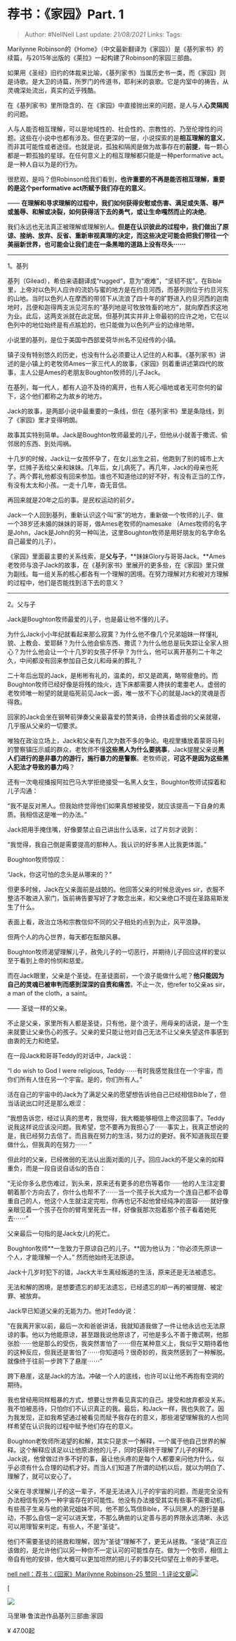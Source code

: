# 荐书：《家园》Part. 1

> Author: #NellNell 
> Last update: *21/08/2021* 
> Links:
> Tags: 

Marilynne Robinson的《Home》（中文最新翻译为《家园》）是《基列家书》的续篇，与2015年出版的《莱拉》一起构建了Robinson的家园三部曲。

如果用《圣经》旧约的体裁来比喻，《基列家书》当属历史书一类，而《家园》则是诗歌。是大卫的诗篇，所罗门的传道书，耶利米的哀歌。它是内室中的祷告，从灵魂深处流出，真实的近乎残酷。

在《基列家书》里所隐含的、在《家园》中直接抛出来的问题，是人与人**心灵隔阂**的问题。

人与人能否相互理解，可以是地域性的、社会性的、宗教性的、乃至伦理性的问题。这些在小说中也都有涉及。但在更深的一层，小说探索的是**相互理解的意义**，而非其可能性或者途径。也就是说，孤独和隔阂是做为故事存在的**前提**，每一颗心都是一颗孤独的星球。在任何意义上的相互理解都只能是一种performative act。是一种人自以为是的行为。

很悲观，是吗？但Robinson给我们看到，**也许重要的不再是能否相互理解，重要的是这个performative act所赋予我们存在的意义**。

—— **在理解和寻求理解的过程中，我们如何获得安慰或伤害、满足或失落、尊严或羞辱、和解或决裂，如何获得活下去的勇气，或让生命嘎然而止的决绝**。

我们永远也无法真正被理解或理解别人。**但是在认识彼此的过程中，我们做出了原谅、接纳、放弃、反省、重新审视真理的决定，而这些决定可能会把我们带往一个美丽新世界，也可能会让我们走在一条黑暗的道路上没有尽头⋯⋯**

---

1。基列

基列（Gilead），希伯来语翻译成“rugged“，意为“艰难”，“坚韧不拔”。在Bible里，上帝对以色列人应许的流奶与蜜的地方是在约旦河西，而基列则位于约旦河东的山地。当时以色列人在摩西的带领下从流浪了四十年的旷野进入约旦河西的迦南地时，吕便和迦得两支派见河东的“基列地是可牧放牲畜的地方”，就向摩西求这地为业。此后，这两支派就在此定居。但基列其实并非上帝最初的应许之地，它在以色列中的地位始终是有点尴尬的，也只能做为以色列产业的边缘地带。

小说里的基列，是位于美国中西部爱荷华州名不见经传的小镇。

镇子没有特别悠久的历史，也没有什么必须要让人记住的人和事。《基列家书》讲述的是小镇上的老牧师Ames一家三代人的故事，《家园》则着重讲述第四代的故事，主人公是Ames的老朋友Boughton牧师的儿子Jack。

在基列，每一代人，都有人迫不及待的离开，也有人死心塌地或者无可奈何的留下，这个他们都称之为故乡的地方。

Jack的故事，是两部小说中最重要的一条线，但在《基列家书》里是条隐线，到了《家园》里才变得明朗。

故事其实特别简单。Jack是Boughton牧师最爱的儿子，但他从小就善于撒谎、偷邻居的东西、到处闯祸。

十几岁的时候，Jack让一女孩怀孕了，在女儿出生之前，他跑到了别的城市上大学，烂摊子丢给父亲和妹妹。几年后，女儿病死了。再几年，Jack的母亲也死了。两个葬礼他都没有回来参加。谁也不知道他过的好不好，有没有正当的工作，有没有太太和小孩。一走十几年，杳无音信。

再回来就是20年之后的事。是民权运动的前夕。

Jack一个人回到基列，重新认识这个叫“家”的地方，重新做一个牧师的儿子、做一个38岁还未婚的妹妹的哥哥，做Ames老牧师的namesake （Ames牧师的名字是John，Jack是John的另一种叫法，这里Boughton牧师是用好朋友的名字命名自己最爱的儿子）。

《家园》里面最主要的关系线索，是**父与子**，**妹妹Glory与哥哥Jack。**Ames老牧师与浪子Jack的故事，在《基列家书》里展开的更多些，在《家园》里只做为副线。每一组关系的核心都各有一个理解的困境。在努力理解对方和被对方理解的过程中，他们是否能找到活下去的意义？

---

2。父与子

Jack是Boughton牧师最爱的儿子，也是最让他不懂的儿子。

为什么Jack小小年纪就看起来那么寂寞？为什么他不像几个兄弟姐妹一样懂礼貌、上教会、爱耶稣？为什么他会偷东西、撒谎？为什么他总是玩失踪让全家人担心？为什么他会让一个十几岁的女孩子怀孕？为什么，他可以离开基列二十年之久，中间都没有回来参加自己女儿和母亲的葬礼？

二十年后出现的Jack，是彬彬有礼的，温柔的，却又是疏离，略带疲惫的。而Boughton牧师已经好像是将残的烛火，连下床都需要人搀扶的耄耋老人。虚弱的老牧师唯一盼望的就是临死前见Jack一面，唯一放不下心的就是Jack的灵魂是否得救。

回家的Jack会坐在钢琴前弹奏父亲最喜爱的赞美诗，会搀扶着虚弱的父亲就寝，几乎服从父亲的一切要求。

唯独在政治立场上，Jack和父亲有几次为数不多的争论。电视里播放着蒙哥马利的警察镇压示威的群众，老牧师不懂**这些黑人为什么要挑事**，Jack提醒父亲说**黑人们进行的是非暴力的游行，施行暴力的是警察**。老牧师说，**可这不是因为这些黑人犯法才导致的暴力吗**？

还有一次电视播报阿拉巴马大学拒绝接受一名黑人女生，Boughton牧师试探着和儿子沟通：

“我不是反对黑人。但我始终觉得他们如果真想被接受，就应该提高一下自身的素质。我相信这是唯一的办法。”

Jack把用手掩住嘴，好像要禁止自己讲出什么话来，过了片刻才说到：

“我觉得，我自己倒是需要提高的那种人。我认识的好多黑人比我更体面。”

Boughton牧师惊叹：

“Jack，你这可怕的念头是从哪来的？”

但更多时候，Jack在父亲面前是战兢的。他回答父亲的时候总说yes sir，衣服不整洁不敢进入家门，饭前祷告要写好了才敢念出来，和父亲绝口不提在圣路易斯发生了什么。

表面上看，政治立场和宗教信仰不同的父子相处的点到为止，风平浪静。

但两个人的内心世界，每天都在酝酿风暴。

Boughton牧师渴望理解儿子，赦免儿子的一切恶行，并期待儿子回应这样的爱以至于看到上帝的怜悯和慈爱。

而在Jack眼里，父亲是个圣徒。在圣徒面前，一个浪子能做什么呢？**他只能因为自己的灵魂已被审判而感到深深的自责和痛苦**。不止一次，他refer to父亲as sir，a man of the cloth，a saint。

—— 圣徒一样的父亲。

不止是父亲，家里所有人都是圣徒，只有他，是个浪子，用母亲的话说，是一个生来就要让父亲伤心的孩子。父亲的爱只能让他对自己无法不让父亲失望这件事感到由衷的无力和绝望。

在一段Jack和哥哥Teddy的对话中，Jack说：

“I do wish to God I were religious, Teddy⋯⋯有时我感觉我住在一个宇宙，而你们所有人住在另一个宇宙。是的，你们所有人。”

活在自己的宇宙中的Jack为了满足父亲的愿望想告诉他自己已经相信Bible了，但当话说出口时还是那么艰涩：

“我想告诉您，经过认真的思考，我觉得，我大概能够相信上帝这回事了。Teddy说我这样说应该没问题。我希望，您不要再为我担心了⋯⋯事实上，我真正想说的是，我已经努力去信了。而且我在努力的生活，努力过的更好。我不知道我现在要做什么，但我真的在努力⋯⋯ ”

但此时的父亲，已经微弱的无法认出面对面的儿子。回应Jack的不是父亲的如释重负，而是一段自说自话似的告白：

“无论你多么悲伤难过，到头来，原来还有更多的悲伤等着你⋯⋯他的人生注定要朝着那个方向去了，你什么也帮不了⋯⋯当一个孩子长大成为一个连自己都不会尊重自己的人，他这个人生就注定完啦，你再也记不起他曾经纯净的面容⋯⋯就好像亲眼见着一个孩子在你的臂弯里死去一样，好像我那次抱着那个孩子看着她死去⋯⋯”

父亲最后一句指的是Jack女儿的死亡。

Boughton牧师**一生致力于原谅自己的儿子。**因为他认为：“你必须先原谅一个人，才能理解一个人。” 然而他始终无法原谅。

Jack十几岁时犯下的错，Jack大半生离经叛道的生活，原来还是无法被遗忘。

无法和解的困境，是想要遗忘的却无法遗忘，已经遗忘的却一再的被提醒、被定罪、被放弃。

Jack早已知道父亲的无能为力。他对Teddy说：

”在我离开家以前，最后一次和爸爸讲话，我就知道我做了一件让他永远也无法原谅的事。他以为他能原谅，甚至跟我说他原谅了，可他是多么不善于撒谎啊，他那张脸⋯⋯他是那么的受伤，我突然害怕了⋯⋯但在某种意义上，我似乎又期待着他的这种反应，但我还是害怕了⋯⋯你知道吗？很奇妙的，我突然感到了一种解脱。就像终于往前一步跨下了悬崖⋯⋯“

跨下悬崖，这是Jack的方法。冲破一个人的底线，也许可以让他不再抱有空洞的期待。

我也曾经用同样粗暴的方式，想要让世界看见真实的自己。接受和放弃都没关系。我不怕被恶待，只怕你们不认识真正的我。最后，和Jack一样，我也失败了。因为我发现，正如我希望通过被看见而赋予我存在的意义，那些渴望理解我的人也同样希望在认识我的过程中赋予他们存在的意义。

Boughton老牧师所渴望的和解，其实只是求一个解释，一个属于他自己世界的解释。这个解释应该足以让他原谅他的儿子，同时获得终于理解了儿子的释怀。Jack说，他曾做过许多不好的事，最让他头疼的是每个人都要来问他为什么，似乎必须有什么合理的动机才好。而当人们知道了所谓的动机以后，就以为明白了、理解了，就可以安心了。

父亲在寻求理解儿子的这一辈子，不是无法进入儿子的宇宙的问题，而是完全没有办法相信有另外一种宇宙存在的可能性。他没有办法接受其实有些事不需要动机，有些孩子生来与他的弟兄姐妹不同，他不那么笃信Bible，不认同黑人的游行是暴动，不那么自信一定可以进天堂，不那么确凿的认定善与恶的界限永远清晰、永远可以用理智来判定。有些人，不是“圣徒”。

他们不需要圣徒的拯救和理解，因为“圣徒”理解不了，更无从拯救。“圣徒”真正应该做的，是允许他们以另一种你不一定认可的可能性存在。做为一个牧师，相信上帝自有他的安排，他大概可以更加坦然的把儿子的事交托仰望在上帝的手里吧。

[nell nell：荐书：《回家》Marilynne Robinson-25 赞同 · 1 评论文章![](https://pic2.zhimg.com/v2-b0bd5f1d82dcac39b2ed556d5f5101f1_180x120.jpg)](https://zhuanlan.zhihu.com/p/33010444)

[

![](https://pic1.zhimg.com/v2-2b58a790bbc75c89d7f6f42a3ffffbf1_720w.jpg?source=b555e01d)

马里琳·鲁滨逊作品基列三部曲:家园

¥ 47.00起

